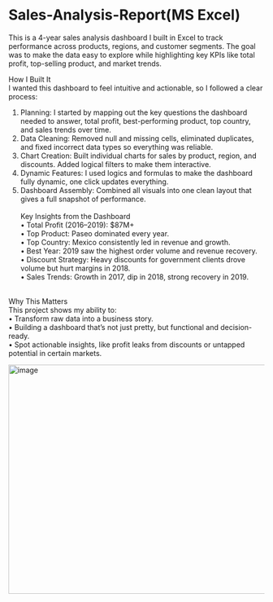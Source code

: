 # Sales-Analysis-Report(MS Excel)

This is a 4-year sales analysis dashboard I built in Excel to track performance across products, regions, and customer segments. The goal was to make the data easy to explore while highlighting key KPIs like total profit, top-selling product, and market trends.<br>

How I Built It<br>
I wanted this dashboard to feel intuitive and actionable, so I followed a clear process:<br>
1.	Planning: I started by mapping out the key questions the dashboard needed to answer, total profit, best-performing product, top country, and sales trends over time.
2.	Data Cleaning: Removed null and missing cells, eliminated duplicates, and fixed incorrect data types so everything was reliable.
3.	Chart Creation: Built individual charts for sales by product, region, and discounts. Added logical filters to make them interactive.
4.	Dynamic Features: I used logics and formulas to make the dashboard fully dynamic, one click updates everything.
5.	Dashboard Assembly: Combined all visuals into one clean layout that gives a full snapshot of performance.
<br><br>
Key Insights from the Dashboard<br>
•	Total Profit (2016–2019): $87M+<br>
•	Top Product: Paseo dominated every year.<br>
•	Top Country: Mexico consistently led in revenue and growth.<br>
•	Best Year: 2019 saw the highest order volume and revenue recovery.<br>
•	Discount Strategy: Heavy discounts for government clients drove volume but hurt margins in 2018.<br>
•	Sales Trends: Growth in 2017, dip in 2018, strong recovery in 2019.<br><br>


Why This Matters<br>
This project shows my ability to:<br>
•	Transform raw data into a business story.<br>
•	Building a dashboard that’s not just pretty, but functional and decision-ready.<br>
•	Spot actionable insights, like profit leaks from discounts or untapped potential in certain markets.<br>

<img width="1000" height="450" alt="image" src="https://github.com/user-attachments/assets/98559e6a-f633-4b7c-be88-2afeceb6d9f1" />
